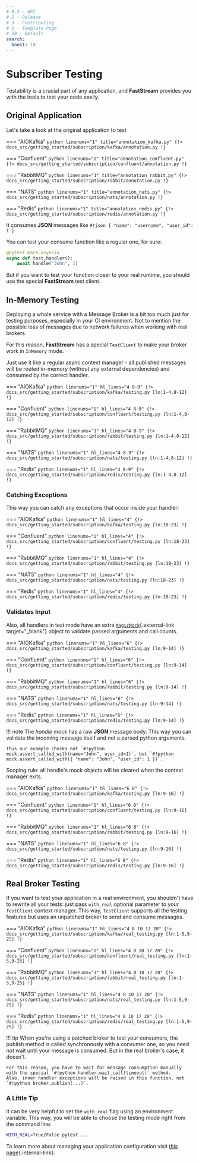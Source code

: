 ```yaml
---
# 0.5 - API
# 2 - Release
# 3 - Contributing
# 5 - Template Page
# 10 - Default
search:
  boost: 10
---
```


# Subscriber Testing

Testability is a crucial part of any application, and **FastStream** provides you with the tools to test your code easily.

## Original Application

Let's take a look at the original application to test

=== "AIOKafka"
    ```python linenums="1" title="annotation_kafka.py"
    {!> docs_src/getting_started/subscription/kafka/annotation.py !}
    ```

=== "Confluent"
    ```python linenums="1" title="annotation_confluent.py"
    {!> docs_src/getting_started/subscription/confluent/annotation.py !}
    ```

=== "RabbitMQ"
    ```python linenums="1" title="annotation_rabbit.py"
    {!> docs_src/getting_started/subscription/rabbit/annotation.py !}
    ```

=== "NATS"
    ```python linenums="1" title="annotation_nats.py"
    {!> docs_src/getting_started/subscription/nats/annotation.py !}
    ```

=== "Redis"
    ```python linenums="1" title="annotation_redis.py"
    {!> docs_src/getting_started/subscription/redis/annotation.py !}
    ```

It consumes **JSON** messages like `#!json { "name": "username", "user_id": 1 }`

You can test your consume function like a regular one, for sure:

```python
@pytest.mark.asyncio
async def test_handler():
    await handle("John", 1)
```

But if you want to test your function closer to your real runtime, you should use the special **FastStream** test client.

## In-Memory Testing

Deploying a whole service with a Message Broker is a bit too much just for testing purposes, especially in your CI environment. Not to mention the possible loss of messages due to network failures when working with real brokers.

For this reason, **FastStream** has a special `TestClient` to make your broker work in `InMemory` mode.

Just use it like a regular async context manager - all published messages will be routed in-memory (without any external dependencies) and consumed by the correct handler.

=== "AIOKafka"
    ```python linenums="1" hl_lines="4 8-9"
    {!> docs_src/getting_started/subscription/kafka/testing.py [ln:1-4,8-12] !}
    ```

=== "Confluent"
    ```python linenums="1" hl_lines="4 8-9"
    {!> docs_src/getting_started/subscription/confluent/testing.py [ln:1-4,8-12] !}
    ```

=== "RabbitMQ"
    ```python linenums="1" hl_lines="4 8-9"
    {!> docs_src/getting_started/subscription/rabbit/testing.py [ln:1-4,8-12] !}
    ```

=== "NATS"
    ```python linenums="1" hl_lines="4 8-9"
    {!> docs_src/getting_started/subscription/nats/testing.py [ln:1-4,8-12] !}
    ```

=== "Redis"
    ```python linenums="1" hl_lines="4 8-9"
    {!> docs_src/getting_started/subscription/redis/testing.py [ln:1-4,8-12] !}
    ```

### Catching Exceptions

This way you can catch any exceptions that occur inside your handler:

=== "AIOKafka"
    ```python linenums="1" hl_lines="4"
    {!> docs_src/getting_started/subscription/kafka/testing.py [ln:18-23] !}
    ```

=== "Confluent"
    ```python linenums="1" hl_lines="4"
    {!> docs_src/getting_started/subscription/confluent/testing.py [ln:18-23] !}
    ```

=== "RabbitMQ"
    ```python linenums="1" hl_lines="4"
    {!> docs_src/getting_started/subscription/rabbit/testing.py [ln:18-23] !}
    ```

=== "NATS"
    ```python linenums="1" hl_lines="4"
    {!> docs_src/getting_started/subscription/nats/testing.py [ln:18-23] !}
    ```

=== "Redis"
    ```python linenums="1" hl_lines="4"
    {!> docs_src/getting_started/subscription/redis/testing.py [ln:18-23] !}
    ```

### Validates Input

Also, all handlers in test mode have an extra [`MagicMock`](https://docs.python.org/3/library/unittest.mock.html#unittest.mock.MagicMock){.external-link target="_blank"} object to validate passed arguments and call counts.

=== "AIOKafka"
    ```python linenums="1" hl_lines="6"
    {!> docs_src/getting_started/subscription/kafka/testing.py [ln:9-14] !}
    ```

=== "Confluent"
    ```python linenums="1" hl_lines="6"
    {!> docs_src/getting_started/subscription/confluent/testing.py [ln:9-14] !}
    ```

=== "RabbitMQ"
    ```python linenums="1" hl_lines="6"
    {!> docs_src/getting_started/subscription/rabbit/testing.py [ln:9-14] !}
    ```

=== "NATS"
    ```python linenums="1" hl_lines="6"
    {!> docs_src/getting_started/subscription/nats/testing.py [ln:9-14] !}
    ```

=== "Redis"
    ```python linenums="1" hl_lines="6"
    {!> docs_src/getting_started/subscription/redis/testing.py [ln:9-14] !}
    ```

!!! note
    The *handle* mock has a raw **JSON** message body. This way you can validate the incoming message itself and not a parsed python arguments.

    Thus our example checks not `#!python mock.assert_called_with(name="John", user_id=1)`, but `#!python mock.assert_called_with({ "name": "John", "user_id": 1 })`.

Scoping rule: all handle's mock objects will be cleared when the context manager exits.

=== "AIOKafka"
    ```python linenums="1" hl_lines="6 8"
    {!> docs_src/getting_started/subscription/kafka/testing.py [ln:9-16] !}
    ```

=== "Confluent"
    ```python linenums="1" hl_lines="6 8"
    {!> docs_src/getting_started/subscription/confluent/testing.py [ln:9-16] !}
    ```

=== "RabbitMQ"
    ```python linenums="1" hl_lines="6 8"
    {!> docs_src/getting_started/subscription/rabbit/testing.py [ln:9-16] !}
    ```

=== "NATS"
    ```python linenums="1" hl_lines="6 8"
    {!> docs_src/getting_started/subscription/nats/testing.py [ln:9-16] !}
    ```

=== "Redis"
    ```python linenums="1" hl_lines="6 8"
    {!> docs_src/getting_started/subscription/redis/testing.py [ln:9-16] !}
    ```

## Real Broker Testing

If you want to test your application in a real environment, you shouldn't have to rewrite all your tests: just pass `with_real` optional parameter to your `TestClient` context manager. This way, `TestClient` supports all the testing features but uses an unpatched broker to send and consume messages.

=== "AIOKafka"
    ```python linenums="1" hl_lines="4 8 10 17 20"
    {!> docs_src/getting_started/subscription/kafka/real_testing.py [ln:1-5,9-25] !}
    ```

=== "Confluent"
    ```python linenums="1" hl_lines="4 8 10 17 20"
    {!> docs_src/getting_started/subscription/confluent/real_testing.py [ln:1-5,9-25] !}
    ```

=== "RabbitMQ"
    ```python linenums="1" hl_lines="4 8 10 17 20"
    {!> docs_src/getting_started/subscription/rabbit/real_testing.py [ln:1-5,9-25] !}
    ```

=== "NATS"
    ```python linenums="1" hl_lines="4 8 10 17 20"
    {!> docs_src/getting_started/subscription/nats/real_testing.py [ln:1-5,9-25] !}
    ```

=== "Redis"
    ```python linenums="1" hl_lines="4 8 10 17 20"
    {!> docs_src/getting_started/subscription/redis/real_testing.py [ln:1-5,9-25] !}
    ```

!!! tip
    When you're using a patched broker to test your consumers, the publish method is called synchronously with a consumer one, so you need not wait until your message is consumed. But in the real broker's case, it doesn't.

    For this reason, you have to wait for message consumption manually with the special `#!python handler.wait_call(timeout)` method.
    Also, inner handler exceptions will be raised in this function, not `#!python broker.publish(...)`.

### A Little Tip

It can be very helpful to set the `with_real` flag using an environment variable. This way, you will be able to choose the testing mode right from the command line:

```bash
WITH_REAL=True/False pytest ...
```

To learn more about managing your application configuration visit [this page](../config/index.md){.internal-link}.
